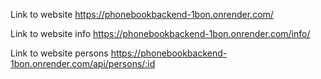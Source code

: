 Link to website https://phonebookbackend-1bon.onrender.com/ 

Link to website info https://phonebookbackend-1bon.onrender.com/info/

Link to website persons https://phonebookbackend-1bon.onrender.com/api/persons/:id